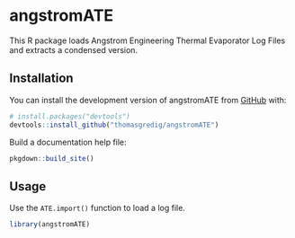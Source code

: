 # angstromATE

<!-- badges: start -->
<!-- badges: end -->

This R package loads Angstrom Engineering Thermal Evaporator Log Files and extracts a condensed version. 


## Installation

You can install the development version of angstromATE from [GitHub](https://github.com/) with:

``` r
# install.packages("devtools")
devtools::install_github("thomasgredig/angstromATE")
```

Build a documentation help file:

``` r
pkgdown::build_site()
```

## Usage

Use the `ATE.import()` function to load a log file.

``` r
library(angstromATE)

```

